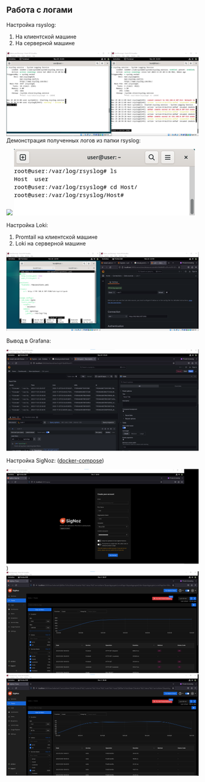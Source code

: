 ## Работа с логами 
Настройка rsyslog:
1. На клиентской машине
2. На серверной машине

![](https://github.com/Guestfll/TOIB/blob/main/attachments/Pasted%20image%2020231125210356.png)
Демонстрация полученных логов из папки rsyslog:

![](https://github.com/Guestfll/TOIB/blob/main/attachments/Untitled.png)
![](https://github.com/Guestfll/TOIB/blob/main/attachments/Pasted%20image%2020231125210701.png)

Настройка Loki: 
1. Promtail на клиентской машине
2. Loki на серверной машине

![](https://github.com/Guestfll/TOIB/blob/main/attachments/Pasted%20image%2020231125234105.png)

Вывод в Grafana:

![](https://github.com/Guestfll/TOIB/blob/main/attachments/Pasted%20image%2020231125234334.png)


Настройка SigNoz: ([docker-compose](https://signoz.io/docs/install/docker/#install-signoz-using-docker-compose))

![](https://github.com/Guestfll/TOIB/blob/main/attachments/Pasted%20image%2020231203184553.png))
![](https://github.com/Guestfll/TOIB/blob/main/attachments/Pasted%20image%2020231203184806.png)
![](https://github.com/Guestfll/TOIB/blob/main/attachments/Pasted%20image%2020231203184842.png)

